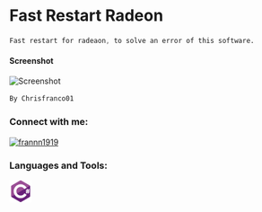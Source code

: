 # Fast Restart Radeon


```css
Fast restart for radeaon, to solve an error of this software.
```

#### Screenshot
![Screenshot](https://cdn.unkn0wn.cloud/cdn/dd761b667b.png)



```python
By Chrisfranco01
```

<h3 align="left">Connect with me:</h3>
<p align="left">
<a href="https://twitter.com/frannn1919" target="blank"><img align="center" src="https://raw.githubusercontent.com/rahuldkjain/github-profile-readme-generator/master/src/images/icons/Social/twitter.svg" alt="frannn1919" height="30" width="40" /></a>
</p>

<h3 align="left">Languages and Tools:</h3>
<p align="left"> <a href="https://www.w3schools.com/cs/" target="_blank" rel="noreferrer"> <img src="https://raw.githubusercontent.com/devicons/devicon/master/icons/csharp/csharp-original.svg" alt="csharp" width="40" height="40"/> </a> </p>


